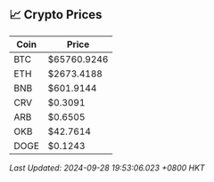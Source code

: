 ## 📈 Crypto Prices

| Coin | Price |
| ---- | ----- |
| BTC | $65760.9246 |
| ETH | $2673.4188 |
| BNB | $601.9144 |
| CRV | $0.3091 |
| ARB | $0.6505 |
| OKB | $42.7614 |
| DOGE | $0.1243 |

_Last Updated: 2024-09-28 19:53:06.023 +0800 HKT_